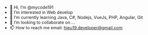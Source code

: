 - 👋 Hi, I’m @mycode191
- 👀 I’m interested in Web develop
- 🌱 I’m currently learning Java, C#, Nodejs, VueJs, PHP, Angular, Git
- 💞️ I’m looking to collaborate on ...
- 📫 How to reach me email: hieu19.developer@gmail.com

<!---
mycode191/mycode191 is a ✨ special ✨ repository because its `README.md` (this file) appears on your GitHub profile.
You can click the Preview link to take a look at your changes.
--->
